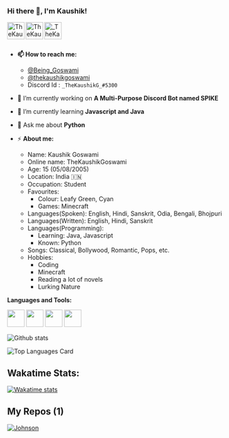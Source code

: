 ### Hi there 👋, I'm Kaushik!

<a href="https://twitter.com/Being_Goswami">
  <img align="left" alt="TheKaushikGoswami | Twitter" width="40px" src="https://img.icons8.com/dusk/64/000000/twitter-circled.png"/>
</a>
<a href="https://instagram.com/thekaushikgoswami">
  <img align="left" alt="TheKaushikGoswami | Instagram" width="40px" src="https://img.icons8.com/cotton/64/000000/instagram-new.png"/>
</a>
<a href="https://discordapp.com/users/737903565313409095">
  <img align="left" alt="_TheKaushikG_#5300 | Discord" width="40px"
  src="https://img.icons8.com/dusk/50/000000/discord-logo.png">
</a>
<br />
<br />
<br />

- **📫 How to reach me:** 
  - <a href="https://twitter.com/Being_Goswami">@Being_Goswami</a>
  - <a href="https://instagram.com/thekaushikgoswami">@thekaushikgoswami</a>
  - Discord Id : `_TheKaushikG_#5300` 

- 🔭 I’m currently working on **A Multi-Purpose Discord Bot named SPIKE**
- 🌱 I’m currently learning **Javascript and Java**
- 💬 Ask me about **Python**
- ⚡ **About me:** 
  - Name: Kaushik Goswami
  - Online name: TheKaushikGoswami
  - Age: 15 (05/08/2005)
  - Location: India  🇮🇳 
  - Occupation: Student
  - Favourites:
    - Colour: Leafy Green, Cyan
    - Games: Minecraft 
  - Languages(Spoken): English, Hindi, Sanskrit, Odia, Bengali, Bhojpuri
  - Languages(Written): English, Hindi, Sanskrit
  - Languages(Programming):
     - Learning: Java, Javascript
     - Known: Python 
  - Songs: Classical, Bollywood, Romantic, Pops, etc.
  - Hobbies:
    - Coding
    - Minecraft
    - Reading a lot of novels
    - Lurking Nature

**Languages and Tools:**  

<code><img height="40" src="https://raw.githubusercontent.com/shinokada/shinokada/master/assets/python.png"></code>
<code><img height="40" src="https://img.icons8.com/color/50/000000/html-5--v1.png"></code>
<code><img height="40" src="https://raw.githubusercontent.com/shinokada/shinokada/master/assets/javascript.png"></code>
<code><img height="40" src="https://raw.githubusercontent.com/shinokada/shinokada/master/assets/visual-studio-code.png"></code>

![Github stats](https://github-readme-stats.vercel.app/api?username=TheKaushikGoswami&theme=bear&include_all_commits=true&show_icons=true&count_private=true&show_owner=true)

![Top Languages Card](https://github-readme-stats.vercel.app/api/top-langs/?username=TheKaushikGoswami)

## Wakatime Stats:

[![Wakatime stats](https://github-readme-stats.vercel.app/api/wakatime?username=TheKaushikGoswami)](https://github.com/TheKaushikGoswami/TheKaushikGoswami)

## **My Repos (1)**

[![Johnson](https://github-readme-stats.vercel.app/api/pin/?username=TheKaushikGoswami&theme=dracula&repo=Johnson--A-Virtual-Assistant&show_owner=false)](https://github.com/TheKaushikGoswami/Johnson--A-Virtual-Assistant)

